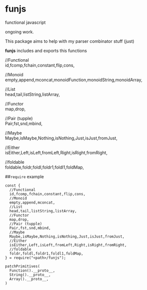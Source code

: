 # funjs
functional javascript

ongoing work.

This package aims to help with my parser combinator stuff (just)

**funjs** includes and exports this functions

  //Functional  
  id,fcomp,fchain,constant,flip,cons,

  //Monoid  
  empty,append,mconcat,monoidFunction,monoidString,monoidArray,

  //List  
  head,tail,listString,listArray,

  //Functor  
  map,drop,

  //Pair (tupple)  
  Pair,fst,snd,mbind,

  //Maybe  
  Maybe,isMaybe,Nothing,isNothing,Just,isJust,fromJust,

  //Either  
  isEither,Left,isLeft,fromLeft,Right,isRight,fromRight,

  //foldable  
  foldable,foldr,foldl,foldr1,foldl1,foldMap,

##`require` example

```node
const {
  //Functional
  id,fcomp,fchain,constant,flip,cons,
  //Monoid
  empty,append,mconcat,
  //List
  head,tail,listString,listArray,
  //Functor
  map,drop,
  //Pair (tupple)
  Pair,fst,snd,mbind,
  //Maybe
  Maybe,isMaybe,Nothing,isNothing,Just,isJust,fromJust,
  //Either
  isEither,Left,isLeft,fromLeft,Right,isRight,fromRight,
  //foldable
  foldr,foldl,foldr1,foldl1,foldMap,
} = require("<path>/funjs");

patchPrimitives(
  Function().__proto__,
  String().__proto__,
  Array().__proto__,
)
```